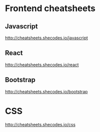 # Frontend cheatsheets

## Javascript

<http://cheatsheets.shecodes.io/javascript>

## React

<http://cheatsheets.shecodes.io/react>

## Bootstrap

<http://cheatsheets.shecodes.io/bootstrap>

# CSS

<http://cheatsheets.shecodes.io/css>
